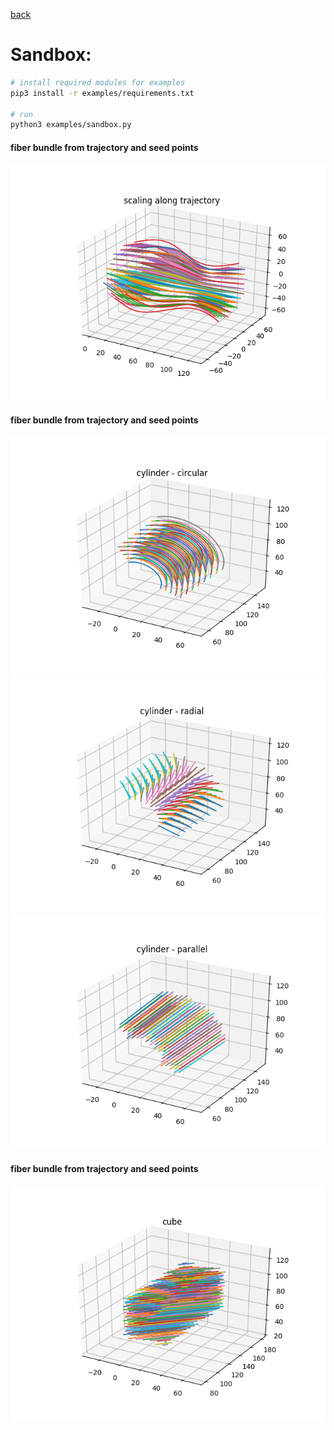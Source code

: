 [back](../README.md)

# Sandbox:
```sh
# install required modules for examples
pip3 install -r examples/requirements.txt

# run
python3 examples/sandbox.py
```

#### fiber bundle from trajectory and seed points
![](sandbox_1.png)
<!-- ![](sandbox_1.png = 250x250)
<img src="sandbox_1.png" width="500" /> -->

#### fiber bundle from trajectory and seed points
![](sandbox_2_1.png) ![](sandbox_2_2.png) ![](sandbox_2_3.png)

#### fiber bundle from trajectory and seed points
![](sandbox_3.png)
